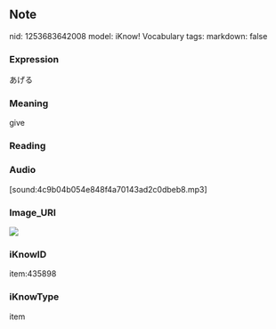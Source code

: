 ## Note
nid: 1253683642008
model: iKnow! Vocabulary
tags: 
markdown: false

### Expression
あげる

### Meaning
give

### Reading


### Audio
[sound:4c9b04b054e848f4a70143ad2c0dbeb8.mp3]

### Image_URI
<img src="41bbffea7074a1688c13309c257678b7.jpg">

### iKnowID
item:435898

### iKnowType
item
